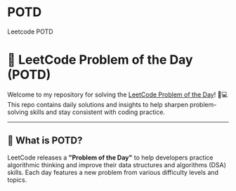 # POTD
Leetcode POTD

# 📅 LeetCode Problem of the Day (POTD)

Welcome to my repository for solving the [LeetCode Problem of the Day](https://leetcode.com/u/Anikita_15/)! 🧠💻  
This repo contains daily solutions and insights to help sharpen problem-solving skills and stay consistent with coding practice.

---

## 📌 What is POTD?

LeetCode releases a **"Problem of the Day"** to help developers practice algorithmic thinking and improve their data structures and algorithms (DSA) skills. Each day features a new problem from various difficulty levels and topics.

